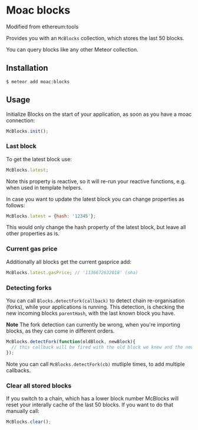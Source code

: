 # Moac blocks
Modified from ethereum:tools

Provides you with an `McBlocks` collection, which stores the last 50 blocks.

You can query blocks like any other Meteor collection.

## Installation

    $ meteor add moac:blocks

## Usage

Initialize Blocks on the start of your application, as soon as you have a moac connection:

```js
McBlocks.init();
```

### Last block

To get the latest block use:

```js
McBlocks.latest;
```

Note this property is reactive, so it will re-run your reactive functions, e.g. when used in template helpers.

In case you want to update the latest block you can change properties as follows:

```js
McBlocks.latest = {hash: '12345'};
```

This would only change the hash property of the latest block, but leave all other properties as is.

### Current gas price

Additionally all blocks get the current gasprice add:

```js
McBlocks.latest.gasPrice; // '1136672632018' (sha)
```

### Detecting forks

You can call `Blocks.detectFork(callback)` to detect chain re-organisation (forks), while your applications is running.
This detection, is checking the new incoming blocks `parentHash`, with the last known block you have.

**Note** The fork detection can currently be wrong, when you're importing blocks, as they can come in different orders.

```js
McBlocks.detectFork(function(oldBlock, newBlock){
  // this callback will be fired with the old block we knew and the new block.
});
```

Note you can call `McBlocks.detectFork(cb)` mutliple times, to add multiple callbacks.


### Clear all stored blocks

If you switch to a chain, which has a lower block number McBlocks will reset your interally cache of the last 50 blocks.
If you want to do that manually call:

```js
McBlocks.clear();
```



